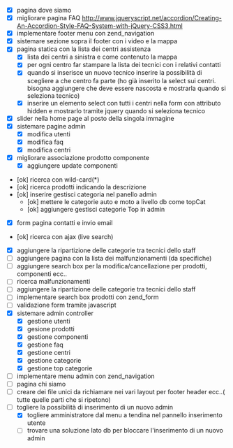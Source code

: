 - [X] pagina dove siamo
- [X] migliorare pagina FAQ
http://www.jqueryscript.net/accordion/Creating-An-Accordion-Style-FAQ-System-with-jQuery-CSS3.html
- [X] implementare footer menu con zend_navigation
- [X] sistemare sezione sopra il footer con i video e la mappa
- [X] pagina statica con la lista dei centri assistenza
  - [X] lista dei centri a sinistra e come contenuto la mappa
  - [X] per ogni centro far stampare la lista dei tecnici con i relativi contatti
  - [X] quando si inserisce un nuovo tecnico inserire la possibilità di scegliere a che centro fa parte
  (ho già inserito la select sui centri. bisogna aggiungere che deve essere nascosta e mostrarla quando si seleziona tecnico)
  - [X] inserire un elemento select con tutti i centri nella form con attributo hidden e mostrarlo tramite jquery quando si seleziona tecnico
- [X] slider nella home page al posto della singola immagine
- [X] sistemare pagine admin
  - [X] modifica utenti
  - [X] modifica faq
  - [X] modifica centri
- [X] migliorare associazione prodotto componente
   - [X] aggiungere update componenti
- [ok] ricerca con wild-card(*)
- [ok] ricerca prodotti indicando la descrizione
- [ok] inserire gestisci categoria nel panello admin
  - [ok] mettere le categorie auto e moto a livello db come topCat
  - [ok] aggiungere gestisci categorie Top in admin
- [X] form pagina contatti e invio email
- [ok] ricerca con ajax (live search)
- [X] aggiungere la ripartizione delle categorie tra tecnici dello staff
- [ ] aggiungere pagina con la lista dei malfunzionamenti (da specifiche)
- [ ] aggiungere search box per la modifica/cancellazione per prodotti, componenti ecc..
- [ ] ricerca malfunzionamenti
- [ ] aggiungere la ripartizione delle categorie tra tecnici dello staff
- [ ] implementare search box prodotti con zend_form
- [ ] validazione form tramite javascript
- [X] sistemare admin controller
  - [X] gestione utenti
  - [X] gesione prodotti
  - [X] gestione componenti
  - [X] gestione faq
  - [X] gestione centri
  - [X] gestione categorie
  - [X] gestione top categorie
- [ ] implementare menu admin con zend_navigation
- [ ] pagina chi siamo
- [ ] creare dei file unici da richiamare nei vari layout per footer header ecc..( tutte quelle parti che si ripetono)
- [ ] togliere la possibilità di inserimento di un nuovo admin
  - [X] togliere amministratore dal menu a tendina nel pannello inserimento utente
  - [ ] trovare una soluzione lato db per bloccare l'inserimento di un nuovo admin
